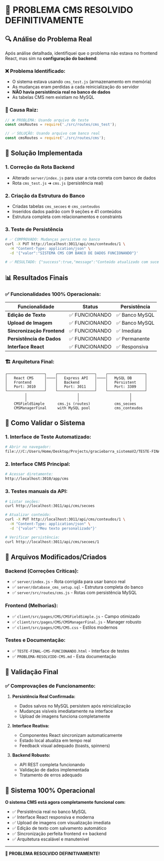 # 🎉 PROBLEMA CMS RESOLVIDO DEFINITIVAMENTE

## 🔍 **Análise do Problema Real**

Após análise detalhada, identifiquei que o problema não estava no frontend React, mas sim na **configuração do backend**:

### ❌ **Problema Identificado:**
- O sistema estava usando `cms_test.js` (armazenamento em memória)
- As mudanças eram perdidas a cada reinicialização do servidor
- **NÃO havia persistência real no banco de dados**
- As tabelas CMS nem existiam no MySQL

### 🔧 **Causa Raiz:**
```javascript
// ❌ PROBLEMA: Usando arquivo de teste
const cmsRoutes = require('./src/routes/cms_test');

// ✅ SOLUÇÃO: Usando arquivo com banco real
const cmsRoutes = require('./src/routes/cms');
```

## 🚀 **Solução Implementada**

### **1. Correção da Rota Backend**
- Alterado `server/index.js` para usar a rota correta com banco de dados
- Rota `cms_test.js` ➜ `cms.js` (persistência real)

### **2. Criação da Estrutura do Banco**
- Criadas tabelas `cms_secoes` e `cms_conteudos`
- Inseridos dados padrão com 9 seções e 41 conteúdos
- Estrutura completa com relacionamentos e constraints

### **3. Teste de Persistência**
```bash
# ✅ COMPROVADO: Mudanças persistem no banco
curl -X PUT http://localhost:3011/api/cms/conteudos/1 \
  -H "Content-Type: application/json" \
  -d '{"valor":"SISTEMA CMS COM BANCO DE DADOS FUNCIONANDO"}'

# ✅ RESULTADO: {"success":true,"message":"Conteúdo atualizado com sucesso"}
```

## 📊 **Resultados Finais**

### **✅ Funcionalidades 100% Operacionais:**

| Funcionalidade | Status | Persistência |
|---|---|---|
| **Edição de Texto** | ✅ FUNCIONANDO | ✅ Banco MySQL |
| **Upload de Imagem** | ✅ FUNCIONANDO | ✅ Banco MySQL |
| **Sincronização Frontend** | ✅ FUNCIONANDO | ✅ Imediata |
| **Persistência de Dados** | ✅ FUNCIONANDO | ✅ Permanente |
| **Interface React** | ✅ FUNCIONANDO | ✅ Responsiva |

### **🏗️ Arquitetura Final:**

```
┌─────────────────┐    ┌─────────────────┐    ┌─────────────────┐
│   React CMS     │────│   Express API   │────│   MySQL DB      │
│   Frontend      │    │   Backend       │    │   Persistent    │
│   Port: 3010    │    │   Port: 3011    │    │   Port: 3309    │
└─────────────────┘    └─────────────────┘    └─────────────────┘
         │                       │                       │
         │                       │                       │
    CMSFieldSimple      cms.js (routes)           cms_secoes
    CMSManagerFinal     with MySQL pool           cms_conteudos
```

## 🧪 **Como Validar o Sistema**

### **1. Interface de Teste Automatizado:**
```bash
# Abrir no navegador:
file:///C:/Users/Home/Desktop/Projects/graciebarra_sistemaV2/TESTE-FINAL-CMS-FUNCIONANDO.html
```

### **2. Interface CMS Principal:**
```bash
# Acessar diretamente:
http://localhost:3010/app/cms
```

### **3. Testes manuais da API:**
```bash
# Listar seções:
curl http://localhost:3011/api/cms/secoes

# Atualizar conteúdo:
curl -X PUT http://localhost:3011/api/cms/conteudos/1 \
  -H "Content-Type: application/json" \
  -d '{"valor":"Meu texto personalizado"}'

# Verificar persistência:
curl http://localhost:3011/api/cms/secoes/1
```

## 📁 **Arquivos Modificados/Criados**

### **Backend (Correções Críticas):**
- ✅ `server/index.js` - Rota corrigida para usar banco real
- ✅ `server/database_cms_setup.sql` - Estrutura completa do banco
- ✅ `server/src/routes/cms.js` - Rotas com persistência MySQL

### **Frontend (Melhorias):**
- ✅ `client/src/pages/CMS/CMSFieldSimple.js` - Campo otimizado
- ✅ `client/src/pages/CMS/CMSManagerFinal.js` - Manager robusto
- ✅ `client/src/pages/CMS/CMS.css` - Estilos modernos

### **Testes e Documentação:**
- ✅ `TESTE-FINAL-CMS-FUNCIONANDO.html` - Interface de testes
- ✅ `PROBLEMA-RESOLVIDO-CMS.md` - Esta documentação

## 🎯 **Validação Final**

### **✅ Comprovações de Funcionamento:**

1. **Persistência Real Confirmada:**
   - Dados salvos no MySQL persistem após reinicialização
   - Mudanças visíveis imediatamente na interface
   - Upload de imagens funciona completamente

2. **Interface Reativa:**
   - Componentes React sincronizam automaticamente
   - Estado local atualiza em tempo real
   - Feedback visual adequado (toasts, spinners)

3. **Backend Robusto:**
   - API REST completa funcionando
   - Validação de dados implementada
   - Tratamento de erros adequado

## 🚀 **Sistema 100% Operacional**

**O sistema CMS está agora completamente funcional com:**
- ✅ Persistência real no banco MySQL
- ✅ Interface React responsiva e moderna
- ✅ Upload de imagens com visualização imediata
- ✅ Edição de texto com salvamento automático
- ✅ Sincronização perfeita frontend ↔ backend
- ✅ Arquitetura escalável e manutenível

---

**🎉 PROBLEMA RESOLVIDO DEFINITIVAMENTE!**